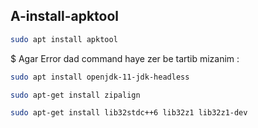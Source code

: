 ## A-install-apktool


```bash
sudo apt install apktool
```

$ Agar Error dad command haye zer be tartib mizanim :


```bash
sudo apt install openjdk-11-jdk-headless
```

```bash
sudo apt-get install zipalign
```

```bash
sudo apt-get install lib32stdc++6 lib32z1 lib32z1-dev
```
